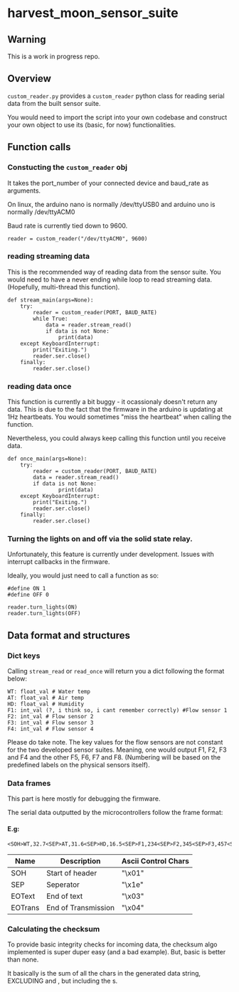 # harvest_moon_sensor_suite

## Warning
This is a work in progress repo.

## Overview

`custom_reader.py` provides a `custom_reader` python class for reading serial data from the built sensor suite.

You would need to import the script into your own codebase and construct your own object to use its (basic, for now) functionalities.

## Function calls

### Constucting the `custom_reader` obj

It takes the port_number of your connected device and baud_rate as arguments.

On linux, the arduino nano is normally /dev/ttyUSB0 and arduino uno is normally /dev/ttyACM0

Baud rate is currently tied down to 9600.


```
reader = custom_reader("/dev/ttyACM0", 9600)
```

### reading streaming data

This is the recommended way of reading data from the sensor suite. You would need to have a never ending while loop to read streaming data. (Hopefully, multi-thread this function).

```
def stream_main(args=None):
    try:
        reader = custom_reader(PORT, BAUD_RATE)
        while True:
            data = reader.stream_read()
            if data is not None:
                print(data)
    except KeyboardInterrupt:
        print("Exiting.")
        reader.ser.close()
    finally:
        reader.ser.close()
```


### reading data once

This function is currently a bit buggy - it ocassionaly doesn't return any data. This is due to the fact that the firmware in the arduino is updating at 1Hz heartbeats. You would sometimes "miss the heartbeat" when calling the function.

Nevertheless, you could always keep calling this function until you receive data.

```
def once_main(args=None):
    try:
        reader = custom_reader(PORT, BAUD_RATE)
        data = reader.stream_read()
        if data is not None:
                print(data)
    except KeyboardInterrupt:
        print("Exiting.")
        reader.ser.close()
    finally:
        reader.ser.close()
```

### Turning the lights on and off via the solid state relay.

Unfortunately, this feature is currently under development. Issues with interrupt callbacks in the firmware.

Ideally, you would just need to call a function as so:

```
#define ON 1
#define OFF 0

reader.turn_lights(ON)
reader.turn_lights(OFF)
```

## Data format and structures

### Dict keys
Calling `stream_read` or `read_once` will return you a dict following the format below:

```
WT: float_val # Water temp
AT: float_val # Air temp
HD: float_val # Humidity
F1: int_val (?, i think so, i cant remember correctly) #Flow sensor 1
F2: int_val # Flow sensor 2
F3: int_val # Flow sensor 3
F4: int_val # Flow sensor 4
```

Please do take note. The key values for the flow sensors are not constant for the two developed sensor suites. Meaning, one would output F1, F2, F3 and F4 and the other F5, F6, F7 and F8. (Numbering will be based on the predefined labels on the physical sensors itself).

### Data frames

This part is here mostly for debugging the firmware.

The serial data outputted by the microcontrollers follow the frame format:

#### E.g:
```
<SOH>WT,32.7<SEP>AT,31.6<SEP>HD,16.5<SEP>F1,234<SEP>F2,345<SEP>F3,457<SEP>F4,678<EOText>checksum<EOTrans>
```

|Name|Description|Ascii Control Chars|
|---|---|---|
|SOH|Start of header|"\x01"|
|SEP|Seperator|"\x1e"|
|EOText|End of text|"\x03"|
|EOTrans|End of Transmission|"\x04"|
  
### Calculating the checksum

To provide basic integrity checks for incoming data, the checksum algo implemented is super duper easy (and a bad example). But, basic is better than none.

It basically is the sum of all the chars in the generated data string, EXCLUDING <SOH> <EOText> and <EOTrans>, but including the <SEP>s.
  


